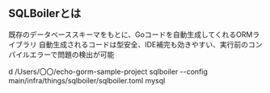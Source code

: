## SQLBoilerとは
既存のデータベーススキーマをもとに、Goコードを自動生成してくれるORMライブラリ
自動生成されるコードは型安全、IDE補完も効きやすい、実行前のコンパイルエラーで問題の検出が可能

d /Users/〇〇/echo-gorm-sample-project
sqlboiler --config main/infra/things/sqlboiler/sqlboiler.toml mysql